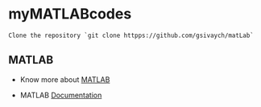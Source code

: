 # myMATLABcodes

	Clone the repository `git clone httpps://github.com/gsivaych/matLab`

## MATLAB

- Know more about [MATLAB](https://www.mathworks.com/products/matlab.html)

- MATLAB [Documentation](https://www.mathworks.com/help/matlab/)

